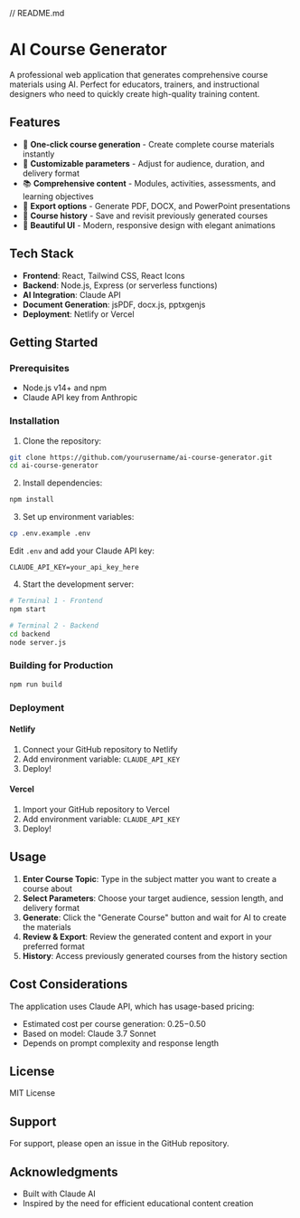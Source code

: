 // README.md
# AI Course Generator

A professional web application that generates comprehensive course materials using AI. Perfect for educators, trainers, and instructional designers who need to quickly create high-quality training content.

## Features

- 🚀 **One-click course generation** - Create complete course materials instantly
- 🎯 **Customizable parameters** - Adjust for audience, duration, and delivery format
- 📚 **Comprehensive content** - Modules, activities, assessments, and learning objectives
- 📄 **Export options** - Generate PDF, DOCX, and PowerPoint presentations
- 💾 **Course history** - Save and revisit previously generated courses
- 🎨 **Beautiful UI** - Modern, responsive design with elegant animations

## Tech Stack

- **Frontend**: React, Tailwind CSS, React Icons
- **Backend**: Node.js, Express (or serverless functions)
- **AI Integration**: Claude API
- **Document Generation**: jsPDF, docx.js, pptxgenjs
- **Deployment**: Netlify or Vercel

## Getting Started

### Prerequisites

- Node.js v14+ and npm
- Claude API key from Anthropic

### Installation

1. Clone the repository:
```bash
git clone https://github.com/yourusername/ai-course-generator.git
cd ai-course-generator
```

2. Install dependencies:
```bash
npm install
```

3. Set up environment variables:
```bash
cp .env.example .env
```
Edit `.env` and add your Claude API key:
```
CLAUDE_API_KEY=your_api_key_here
```

4. Start the development server:
```bash
# Terminal 1 - Frontend
npm start

# Terminal 2 - Backend
cd backend
node server.js
```

### Building for Production

```bash
npm run build
```

### Deployment

#### Netlify

1. Connect your GitHub repository to Netlify
2. Add environment variable: `CLAUDE_API_KEY`
3. Deploy!

#### Vercel

1. Import your GitHub repository to Vercel
2. Add environment variable: `CLAUDE_API_KEY`
3. Deploy!

## Usage

1. **Enter Course Topic**: Type in the subject matter you want to create a course about
2. **Select Parameters**: Choose your target audience, session length, and delivery format
3. **Generate**: Click the "Generate Course" button and wait for AI to create the materials
4. **Review & Export**: Review the generated content and export in your preferred format
5. **History**: Access previously generated courses from the history section

## Cost Considerations

The application uses Claude API, which has usage-based pricing:
- Estimated cost per course generation: $0.25-$0.50
- Based on model: Claude 3.7 Sonnet
- Depends on prompt complexity and response length

## License

MIT License

## Support

For support, please open an issue in the GitHub repository.

## Acknowledgments

- Built with Claude AI
- Inspired by the need for efficient educational content creation